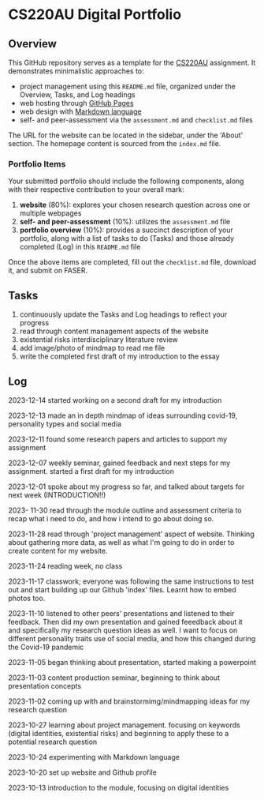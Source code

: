 # CS220AU Digital Portfolio

## Overview
This GitHub repository serves as a template for the [CS220AU](https://navigatingthedigitalworld.com/docs/cs220au) assignment. It demonstrates minimalistic approaches to:

- project management using this `README.md` file, organized under the Overview, Tasks, and Log headings
- web hosting through [GitHub Pages](https://pages.github.com/)
- web design with [Markdown language](https://guides.github.com/features/mastering-markdown/)
- self- and peer-assessment via the `assessment.md` and `checklist.md` files

The URL for the website can be located in the sidebar, under the 'About' section. The homepage content is sourced from the `index.md` file.

### Portfolio Items
Your submitted portfolio should include the following components, along with their respective contribution to your overall mark:

1. **website** (80%): explores your chosen research question across one or multiple webpages
2. **self- and peer-assessment** (10%): utilizes the `assessment.md` file
3. **portfolio overview** (10%): provides a succinct description of your portfolio, along with a list of tasks to do (Tasks) and those already completed (Log) in this `README.md` file

Once the above items are completed, fill out the `checklist.md` file, download it, and submit on FASER.


## Tasks
1. continuously update the Tasks and Log headings to reflect your progress
2. read through content management aspects of the website
3. existential risks interdisciplinary literature review
4. add image/photo of mindmap to read me file
5. write the completed first draft of my introduction to the essay


## Log
2023-12-14 started working on a second draft for my introduction 

2023-12-13 made an in depth mindmap of ideas surrounding covid-19, personality types and social media

2023-12-11 found some research papers and articles to support my assignment 

2023-12-07 weekly seminar, gained feedback and next steps for my assignment. started a first draft for my introduction

2023-12-01 spoke about my progress so far, and talked about targets for next week (INTRODUCTION!!)

2023- 11-30 read through the module outline and assessment criteria to recap what i need to do, and how i intend to go about doing so. 

2023-11-28 read through 'project management' aspect of website. Thinking about gathering more data, as well as what I'm going to do in order to create content for my website. 

2023-11-24 reading week, no class

2023-11-17 classwork; everyone was following the same instructions to test out and start building up our Github 'index' files. Learnt how to embed photos too.

2023-11-10 listened to other peers' presentations and listened to their feedback. Then did my own presentation and gained feeedback about it and specifically my research question ideas as well. I want to focus on different personality traits use of social media, and how this changed during the Covid-19 pandemic

2023-11-05 began thinking about presentation, started making a powerpoint

2023-11-03 content production seminar, beginning to think about presentation concepts 

2023-11-02 coming up with and brainstormimg/mindmapping ideas for my research question

2023-10-27 learning about project management. focusing on keywords (digital identities, existential risks) and beginning to apply these to a potential research question

2023-10-24 experimenting with Markdown language

2023-10-20 set up website and Github profile 

2023-10-13 introduction to the module, focusing on digital identities 
